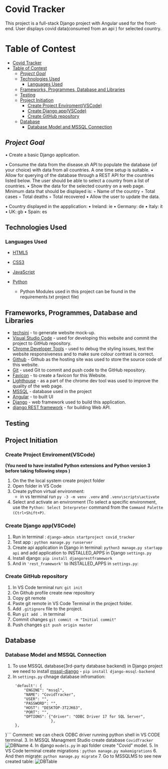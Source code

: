 # Covid Tracker
This project is a full-stack Django project with  Angular used for the front-end.
User displays covid data(consumed from an api ) for selected country.

# Table of Contest

- [Covid Tracker](#covid-tracker)
- [Table of Contest](#table-of-contest)
  - [_Project Goal_](#project-goal)
  - [Technologies Used](#technologies-used)
    - [Languages Used](#languages-used)
  - [Frameworks, Programmes, Database and Libraries](#frameworks-programmes-database-and-libraries)
  - [Testing](#testing)
  - [Project Initiation](#project-initiation)
    - [Create Project Enviroment(VSCode)](#create-project-enviromentvscode)
    - [Create Django app(VSCode)](#create-django-appvscode)
    - [Create GitHub repository](#create-github-repository)
  - [Database](#database)
    - [Database Model and MSSQL Connection](#database-model-and-mssql-connection)




## _Project Goal_

• Create a basic Django application.

• Consume the data from the disease.sh API to populate the database (of your choice) with data from all countries. A one time setup is suitable.
• Allow for querying of the database through a REST API for the countries listed below. The user should be able to select a country from a list of countries.
• Show the data for the selected country on a web page. Minimum data that should be displayed is:
   ◦ Name of the country
   ◦ Total cases
   ◦ Total deaths
   ◦ Total recovered
• Allow the user to update the data.

• Country displayed in the appplication:
    • Ireland: ie
    • Germany: de
    • Italy: it
    • UK: gb
    • Spain: es


## Technologies Used

### Languages Used

* [HTML5](https://en.wikipedia.org/wiki/HTML5)

* [CSS3](https://en.wikipedia.org/wiki/CSS)

* [JavaScript](https://pl.wikipedia.org/wiki/JavaScript)

* [Python](https://www.python.org/)
    - Python Modules used in this project can be found in the requirements.txt project file)

## Frameworks, Programmes, Database and Libraries
* [techsini](https://techsini.com/) - to generate website mock-up. 
* [Visual Studio Code](https://code.visualstudio.com/) - used for developing this website and commit the project to GitHub repository.
* [Chrome Developer Tools](https://developers.google.com/web/tools/chrome-devtools) - used to debug the styling issues, test the website responsiveness and to make sure colour contrast is correct.
* [Github](https://github.com/) - Github as the hosting site was used to store the source code of this website.
* [Git](https://git-scm.com/) - used Git to commit and push code to the GitHub repository.
* [Favicon](https://favicon.io/) - to create a favicon for this Website.
* [Lighthouse](https://developers.google.com/web/tools/lighthouse) - as a part of the chrome dev tool was used to improve the quality of the web page.
* [MSSQL](https://www.microsoft.com/en-ie/sql-server/sql-server-downloads) - database used in the project
* [Angular](https://angular.io/) - to built UI
* [Django](https://www.djangoproject.com/) - web framework used to build this application.
* [django REST framework](https://www.django-rest-framework.org/) - for building Web API.

## Testing 

## Project Initiation

### Create Project Enviroment(VSCode)
__(You need to have installed Python extensions and Python version 3 before taking following steps )__
1. On the the local system create project folder 
2. Open folder in VS Code
3. Create python virtual environment:
   - in vs terminal run  `py -3 -m venv .venv` and `.venv\scripts\activate`
4. Select and activate an environment (To select a specific environment, use the `Python: Select Interpreter` command from the `Command Palette (Ctrl+Shift+P)`.



### Create Django app(VSCode)
1. Run in terminal : `django-admin startproject covid_tracker`
2. Test app : `python manage.py runserver`
3. Create api application in Django in terminal: `python3 manage.py startapp api` and add application to INSTALLED_APPS in Django `settings.py`
5. Install django: `pip install djangorestframework`
6. And in `'rest_framework'` to INSTALLED_APPS in `settings.py`:


### Create GitHub repository

1. In VS Code terminal run: `git init` 
2. On Github profile create new repository
3. Copy git remote
4. Paste git remote in VS Code Terminal in the project folder.
5. Add `.gitignore` file to the project.
6. Run `git add .` in terminal
7. Commit changes `git commit -m "Initial commit"`
8. Push changes `git push origin master`
   
## Database

### Database Model and MSSQL Connection 
1. To use MSSQL database(3rd-party database backend) in  Django project we need to install [mssql-django](https://pypi.org/project/mssql-django/) - `pip install django-mssql-backend` 
2. In `settings.py`  chnage database infromation:
   ```DATABASES = {
    'default': {
        "ENGINE": "mssql",
        "NAME": "CovidTracker",
        "USER": "",
        "PASSWORD": "",
        "HOST": "DESKTOP-3T2JK63",
        "PORT": "",
        "OPTIONS": {"driver": "ODBC Driver 17 for SQL Server",
                    },
    },
}```
Comment:  we can check ODBC driver running python shell in VS CODE terminal.
3. In MSSQL Managment Studio create database `CovidTracker`
![DBName](docs/DbName.PNG)
4. In django `models.py` in api folder create "Covid" model.
5. In VS Code terminal create migrations : `python manage.py makemigrations`
6. And then migrate: `python manage.py migrate`
7. Go to MSSQLMS to see new created table:
![DBTable](docs/Table.PNG)

